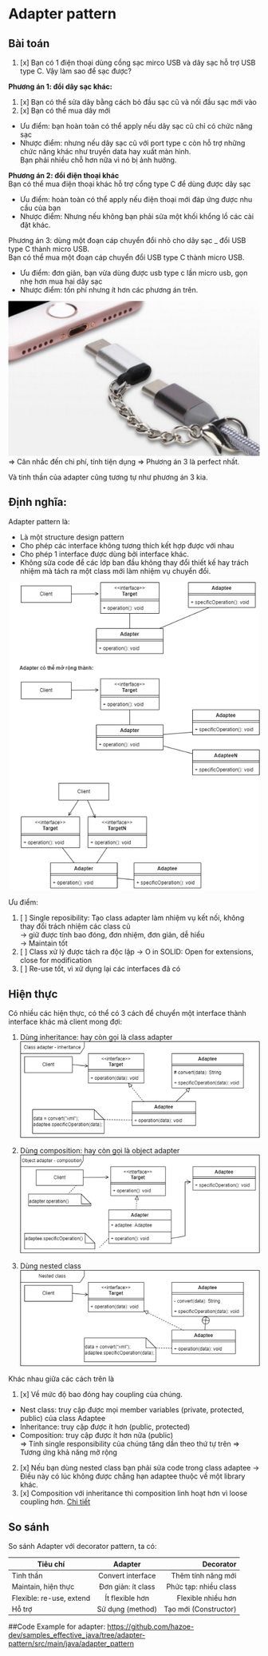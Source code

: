 # Adapter pattern
## Bài toán
1. [x] Bạn có 1 điện thoại dùng cổng sạc mirco USB và dây sạc hỗ trợ USB type C. Vậy làm sao để sạc được?  
   
**Phương án 1: đổi dây sạc khác:**  
1. [x] Bạn có thể sửa dây bằng cách bỏ đầu sạc cũ và nối đầu sạc mới vào
2. [x] Bạn có thể mua dây mới   
- Ưu điểm: bạn hoàn toàn có thể apply nếu dây sạc cũ chỉ có chức năng sạc
- Nhược điểm: nhưng nếu dây sạc cũ với port type c còn hỗ trợ những chức năng khác như truyền data hay xuất màn hình.   
Bạn phải nhiều chỗ hơn nữa vì nó bị ảnh hưởng.

**Phương án 2: đổi điện thoại khác**  
Bạn có thể mua điện thoại khác hỗ trợ cổng type C để dùng được dây sạc
- Ưu điểm: hoàn toàn có thể apply nếu điện thoại mới đáp ứng được nhu cầu của bạn
- Nhược điểm: Nhưng nếu không bạn phải sửa một khối khổng lồ các cài đặt khác.

Phương án 3: dùng một đoạn cáp chuyển đổi nhỏ cho dây sạc _ đổi USB type C thành micro USB.  
Bạn có thể mua một đoạn cáp chuyển đổi USB type C thành micro USB.
- Ưu điểm: đơn giản, bạn vừa dùng được usb type c lần micro usb, gọn nhẹ hơn mua hai dây sạc
- Nhược điểm: tốn phí nhưng ít hơn các phương án trên.  

![Minh họa](images/adapter%20example.png)  
=> Cân nhắc đến chi phí, tính tiện dụng => Phương án 3 là perfect nhất.

Và tinh thần của adapter cũng tương tự như phương án 3 kia.

## Định nghĩa:
Adapter pattern là:
- Là một structure design pattern
- Cho phép các interface không tương thích kết hợp được với nhau
- Cho phép 1 interface được dùng bởi interface khác.
- Không sửa code để các lớp ban đầu không thay đổi thiết kế hay trách nhiệm mà tách ra một class mới làm nhiệm vụ chuyển đổi. 

![Minh họa](images/adapter.png)

Ưu điểm:
1. [ ] Single reposibility: Tạo class adapter làm nhiệm vụ kết nối, không thay đổi trách nhiệm các class cũ   
-> giữ được tính bao đóng, đơn nhiệm, đơn giản, dễ hiểu  
-> Maintain tốt
2. [ ] Class xử lý được tách ra độc lập -> O in SOLID: Open for extensions, close for modification
3. [ ] Re-use tốt, vì xử dụng lại các interfaces đã có      


## Hiện thực
Có nhiều các hiện thực, có thể có 3 cách để chuyển một interface thành interface khác mà client mong đợi:
1. Dùng inheritance: hay còn gọi là class adapter  
![Class adapter](images/class_adapter.png)
2. Dùng composition: hay còn gọi là object adapter  
   ![Object adapter](images/object_adapter.png)

3. Dùng nested class  
   ![Class adapter](images/Nested_adapter.png)

Khác nhau giữa các cách trên là 
1. [x] Về mức độ bao đóng hay coupling của chúng.
- Nest class: truy cập được mọi member variables (private, protected, public) của class Adaptee
- Inheritance: truy cập được ít hơn (public, protected)
- Composition: truy cập được ít hơn nữa (public)  
  => Tính single responsibility của chúng tăng dần theo thứ tự trên
  => Tương ứng khả năng mở rộng  
2. [x] Nếu bạn dùng nested class bạn phải sửa code trong class adaptee -> Điều này có lúc không được chẳng hạn adaptee thuộc về một library khác.
3. [x] Composition với inheritance thì composition linh hoạt hơn vì loose coupling hơn. 
 [Chi tiết](https://github.com/hazoe-dev/samples_effective_java/blob/main/documents/Inheritance_with_Composition.md)

## So sánh
So sánh Adapter với decorator pattern, ta có:

| Tiêu chí                 |      Adapter       |             Decorator |
|--------------------------|:------------------:|----------------------:|
| Tinh thần                | Convert interface  |    Thêm tính năng mới |
| Maintain, hiện thực      | Đơn giản: ít class | Phức tạp: nhiều class |
| Flexible: re-use, extend |  Ít flexible hơn   |    Flexible nhiều hơn |
| Hỗ trợ                   |  Sử dụng (method)  | Tạo mới (Constructor) |

##Code
Example for adapter:
https://github.com/hazoe-dev/samples_effective_java/tree/adapter-pattern/src/main/java/adapter_pattern


